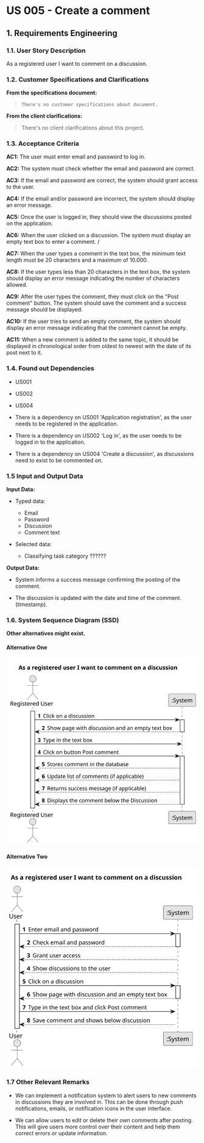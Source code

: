 # US 005 - Create a comment

## 1. Requirements Engineering

### 1.1. User Story Description

As a registered user I want to comment on a discussion.

### 1.2. Customer Specifications and Clarifications

**From the specifications document:**

>     There's no customer specifications about document.

**From the client clarifications:**

> There's no client clarifications about this project.

### 1.3. Acceptance Criteria

**AC1:** The user must enter email and password to log in.

**AC2:** The system must check whether the email and password are correct.

**AC3:** If the email and password are correct, the system should grant access to the user.

**AC4:** If the email and/or password are incorrect, the system should display an error message.

**AC5:** Once the user is logged in, they should view the discussions posted on the application.

**AC6:** When the user clicked on a discussion. The system must display an empty text box to enter a comment. /

**AC7:** When the user types a comment in the text box, the minimum text length must be 20 characters and a maximum of 10.000.

**AC8:** If the user types less than 20 characters in the text box, the system should display an error message indicating the number of characters allowed.

**AC9:** After the user types the comment, they must click on the "Post comment" button. The system should save the comment and a success message should be displayed.

**AC10:** If the user tries to send an empty comment, the system should display an error message indicating that the comment cannot be empty.

**AC11:** When a new comment is added to the same topic, it should be displayed in chronological order from oldest to newest with the date of its post next to it.

### 1.4. Found out Dependencies

- US001
- US002
- US004

- There is a dependency on US001 'Application registration', as the user needs to be registered in the application.

- There is a dependency on US002 'Log in', as the user needs to be logged in to the application.

- There is a dependency on US004 'Create a discussion', as discussions need to exist to be commented on.

### 1.5 Input and Output Data

**Input Data:**

- Typed data:

  - Email
  - Password
  - Discussion
  - Comment text

- Selected data:
  - Classifying task category ??????

**Output Data:**

- System informs a success message confirming the posting of the comment.

- The discussion is updated with the date and time of the comment. (timestamp).

### 1.6. System Sequence Diagram (SSD)

**Other alternatives might exist.**

#### Alternative One

![System Sequence Diagram - Alternative One](svg/us005-system-sequence-diagram-alternative-one.svg)

#### Alternative Two

![System Sequence Diagram - Alternative Two](svg/us005-system-sequence-diagram-alternative-two.svg)

### 1.7 Other Relevant Remarks

- We can implement a notification system to alert users to new comments in discussions they are involved in. This can be done through push notifications, emails, or notification icons in the user interface.

- We can allow users to edit or delete their own comments after posting. This will give users more control over their content and help them correct errors or update information.
